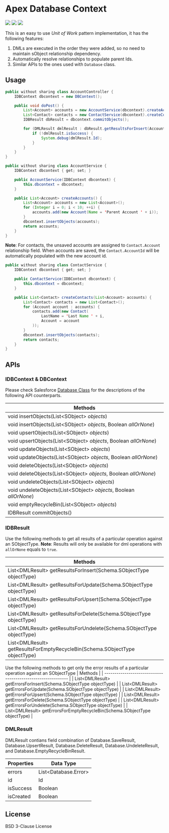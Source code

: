 # Apex Database Context

![](https://img.shields.io/badge/version-1.1-brightgreen.svg) ![](https://img.shields.io/badge/build-passing-brightgreen.svg) ![](https://img.shields.io/badge/coverage-100%25-brightgreen.svg)

This is an easy to use *Unit of Work* pattern implementation, it has the following features:

1. DMLs are executed in the order they were added, so no need to maintain sObject relationship dependency.
2. Automatically resolve relationships to populate parent Ids.
3. Similar APIs to the ones used with `Database` class.

## Usage

```java
public without sharing class AccountController {
    IDBContext dbcontext = new DBContext();

    public void doPost() {
        List<Account> accounts = new AccountService(dbcontext).createAccounts();
        List<Contact> contacts = new ContactService(dbcontext).createContacts(accounts);
        IDBResult dbResult = dbcontext.commitObjects();

        for (DMLResult dmlResult : dbResult.getResultsForInsert(Account.SObjectType)) {
            if (!dmlResult.isSuccess) {
                System.debug(dmlResult.Id);
            }
        }
    }
}
```

```java
public without sharing class AccountService {
    IDBContext dbcontext { get; set; }

    public AccountService(IDBContext dbcontext) {
        this.dbcontext = dbcontext;
    }

    public List<Account> createAccounts() {
        List<Account> accounts = new List<Account>();
        for (Integer i = 0; i < 10; ++i) {
            accounts.add(new Account(Name = 'Parent Account ' + i));
        }
        dbcontext.insertObjects(accounts);
        return accounts;
    }
}
```

**Note**: For contacts, the unsaved accounts are assigned to `Contact.Account` relationship field.  When accounts are saved, the `Contact.AccountId` will be automatically populated with the new account id.

```java
public without sharing class ContactService {
    IDBContext dbcontext { get; set; }

    public ContactService(IDBContext dbcontext) {
        this.dbcontext = dbcontext;
    }

    public List<Contact> createContacts(List<Account> accounts) {
        List<Contact> contacts = new List<Contact>();
        for (Account account : accounts) {
            contacts.add(new Contact(
                LastName = 'Last Name ' + i,
                Account = account
            ));
        }
        dbcontext.insertObjects(contacts);
        return contacts;
    }
}
```

## APIs

### IDBContext & DBContext

Please check Salesforce [Database Class](https://developer.salesforce.com/docs/atlas.en-us.apexcode.meta/apexcode/apex_methods_system_database.htm) for the descriptions of the following API counterparts.

| Methods                                                      |
| ------------------------------------------------------------ |
| void insertObjects(List\<SObject\> *objects*)                |
| void insertObjects(List\<SObject\> *objects*, Boolean *allOrNone*) |
| void upsertObjects(List\<SObject\> *objects*)                |
| void upsertObjects(List\<SObject\> *objects*, Boolean *allOrNone*) |
| void updateObjects(List\<SObject\> *objects*)                |
| void updateObjects(List\<SObject\> *objects*, Boolean *allOrNone*) |
| void deleteObjects(List\<SObject\> *objects*)                |
| void deleteObjects(List\<SObject\> *objects*, Boolean *allOrNone*) |
| void undeleteObjects(List\<SObject\> *objects*)              |
| void undeleteObjects(List\<SObject\> *objects*, Boolean *allOrNone*) |
| void emptyRecycleBin(List\<SObject\> *objects*)              |
| IDBResult commitObjects()                        |

### IDBResult

Use the following methods to get all results of a particular operation against an SObjectType. **Note**: Results will only be available for dml operations with `allOrNone` equals to `true`.


| Methods                                                      |
| ------------------------------------------------------------ |
| List\<DMLResult\> getResultsForInsert(Schema.SObjectType objectType) |
| List\<DMLResult\> getResultsForUpdate(Schema.SObjectType objectType) |
| List\<DMLResult\> getResultsForUpsert(Schema.SObjectType objectType) |
| List\<DMLResult\> getResultsForDelete(Schema.SObjectType objectType) |
| List\<DMLResult\> getResultsForUndelete(Schema.SObjectType objectType) |
| List\<DMLResult\> getResultsForEmptyRecycleBin(Schema.SObjectType objectType) |

Use the following methods to get only the error results of a particular operation against an SObjectType
| Methods                                                      |
| ------------------------------------------------------------ |
| List\<DMLResult\> getErrorsForInsert(Schema.SObjectType objectType) |
| List\<DMLResult\> getErrorsForUpdate(Schema.SObjectType objectType) |
| List\<DMLResult\> getErrorsForUpsert(Schema.SObjectType objectType) |
| List\<DMLResult\> getErrorsForDelete(Schema.SObjectType objectType) |
| List\<DMLResult\> getErrorsForUndelete(Schema.SObjectType objectType) |
| List\<DMLResult\> getErrorsForEmptyRecycleBin(Schema.SObjectType objectType) |

### DMLResult

DMLResult contians field combination of Database.SaveResult, Database.UpsertResult, Database.DeleteResult, Database.UndeleteResult, and Database.EmptyRecycleBinResult.

| Properties | Data Type              |
| ---------- | ---------------------- |
| errors     | List\<Database.Error\> |
| id         | Id                     |
| isSuccess  | Boolean                |
| isCreated  | Boolean                |

## License

BSD 3-Clause License